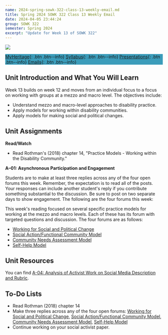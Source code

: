 ```yaml
---
name: 2024-spring-sowk-322-class-13-weekly-email.md
title: Spring 2024 SOWK 322 Class 13 Weekly Email
date: 2024-04-05 23:44:24
group: SOWK 322
semester: Spring 2024
excerpt: "Update for Week 13 of SOWK 322"
---
```


![](https://jacobrcampbell.com/assets/media/2024-01-19-sowk-322-email-header-image.jpg)

<div style="background-color: #3b9cba; width: 100%;" markdown="1">

[MyHeritage](https://myheritage.heritage.edu/ICS/Academics/SOWK/SOWK_322/2324_SP-SOWK_322-2/){: .btn .btn--info}
[Syllabus](https://jacobrcampbell.com/assets/media/2024-spring-sowk-322-2-course-syllabus-campbell.pdf){: .btn .btn--info}
[Presentations](https://presentations.jacobrcampbell.com){: .btn .btn--info}
[Emails](https://jacobrcampbell.com/communications/){: .btn .btn--info}

</div>

## Unit Introduction and What You Will Learn

Week 13 builds on week 12 and moves from an individual focus to a focus on working with groups at a mezzo and macro level. The objectives include:

- Understand mezzo and macro-level approaches to disability practice.
- Apply models for working within disability communities.
- Apply models for making social and political changes.

## Unit Assignments

**Read/Watch**

- Read Rothman's (2018) chapter 14, "Practice Models - Working within the Disability Community."

**A–01: Asynchronous Participation and Engagement**

Students are to make at least three replies across any of the four open forums this week. Remember, the expectation is to read all of the posts. Your responses can include another student's reply if you contribute something substantial to the discussion. Be sure to post on two separate days to show engagement. The following are the four forums this week:

This week's reading focused on several specific practice models for working at the mezzo and macro levels. Each of these has its forum with targeted questions and discussion. The four forums are as follows:

- [Working for Social and Political Change](https://myheritage.heritage.edu/ICS/Academics/SOWK/SOWK_322/2324_SP-SOWK_322-2/W-13_48_-_414.jnz?portlet=Group_Discussion_Forums&screen=PostView&screenType=change&id=8ad68e91-482d-4e85-a1df-cf793fcef901)
- [Social Action/Functional Community Model](https://myheritage.heritage.edu/ICS/Academics/SOWK/SOWK_322/2324_SP-SOWK_322-2/W-13_48_-_414.jnz?portlet=Group_Discussion_Forums&screen=PostView&screenType=change&id=eadeb0c1-2622-45bf-87ac-8d0d9280f1cb)
- [Community Needs Assessment Model](https://myheritage.heritage.edu/ICS/Academics/SOWK/SOWK_322/2324_SP-SOWK_322-2/W-13_48_-_414.jnz?portlet=Group_Discussion_Forums&screen=PostView&screenType=change&id=cf6d1e93-a8f9-4fb2-b0d5-beabc9840822)
- [Self-Help Model](https://myheritage.heritage.edu/ICS/Academics/SOWK/SOWK_322/2324_SP-SOWK_322-2/W-13_48_-_414.jnz?portlet=Group_Discussion_Forums&screen=PostView&screenType=change&id=9178edf2-7278-4e1b-a7bd-1fa93644cb63)

## Unit Resources

You can find [A-04: Analysis of Activist Work on Social Media Description and Rubric](https://myheritage.heritage.edu/ICS/Portlets/ICS/Handoutportlet/viewhandler.ashx?handout_id=69a94ae4-4f6f-4b2d-8015-ece81a63c2a0).

## To-Do Lists

- Read Rothman (2018) chapter 14
- Make three replies across any of the four open forums: [Working for Social and Political Change](https://myheritage.heritage.edu/ICS/Academics/SOWK/SOWK_322/2324_SP-SOWK_322-2/W-13_48_-_414.jnz?portlet=Group_Discussion_Forums&screen=PostView&screenType=change&id=8ad68e91-482d-4e85-a1df-cf793fcef901), [Social Action/Functional Community Model](https://myheritage.heritage.edu/ICS/Academics/SOWK/SOWK_322/2324_SP-SOWK_322-2/W-13_48_-_414.jnz?portlet=Group_Discussion_Forums&screen=PostView&screenType=change&id=eadeb0c1-2622-45bf-87ac-8d0d9280f1cb), [Community Needs Assessment Model](https://myheritage.heritage.edu/ICS/Academics/SOWK/SOWK_322/2324_SP-SOWK_322-2/W-13_48_-_414.jnz?portlet=Group_Discussion_Forums&screen=PostView&screenType=change&id=cf6d1e93-a8f9-4fb2-b0d5-beabc9840822), [Self-Help Model](https://myheritage.heritage.edu/ICS/Academics/SOWK/SOWK_322/2324_SP-SOWK_322-2/W-13_48_-_414.jnz?portlet=Group_Discussion_Forums&screen=PostView&screenType=change&id=9178edf2-7278-4e1b-a7bd-1fa93644cb63)
- Continue working on your social activist paper.